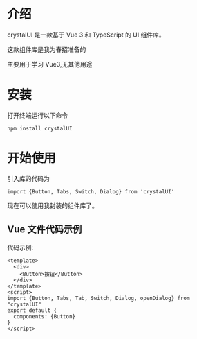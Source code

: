 # 介绍

crystalUI 是一款基于 Vue 3 和 TypeScript 的 UI 组件库。

这款组件库是我为春招准备的

主要用于学习 Vue3,无其他用途

# 安装

打开终端运行以下命令

```
npm install crystalUI
```

# 开始使用


引入库的代码为

```
import {Button, Tabs, Switch, Dialog} from 'crystalUI'
```

现在可以使用我封装的组件库了。

## Vue 文件代码示例

代码示例:

```
<template>
  <div>
    <Button>按钮</Button>
  </div>
</template>
<script>
import {Button, Tabs, Tab, Switch, Dialog, openDialog} from "crystalUI"
export default {
  components: {Button}
}
</script>
```
